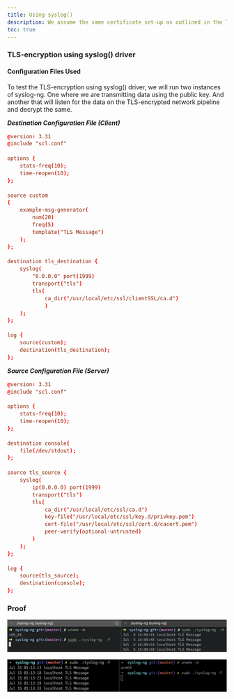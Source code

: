 ```yaml
---
title: Using syslog()
description: We assume the same certificate set-up as outlined in the TLS-Encryption post.
toc: true
---
```


### TLS-encryption using syslog() driver

#### Configuration Files Used

To test the TLS-encryption using syslog() driver, we will run two instances of syslog-ng. One where we are transmitting data using the public key. And another that will listen for the data on the TLS-encrypted network pipeline and decrypt the same.

_**Destination Configuration File (Client)**_

```conf
@version: 3.31
@include "scl.conf"

options {
    stats-freq(10);
    time-reopen(10);
};

source custom
{
    example-msg-generator(
        num(20)
        freq(5)
        template("TLS Message")
    );
};

destination tls_destination {
    syslog(
        "0.0.0.0" port(1999)
        transport("tls")
        tls( 
            ca_dir("/usr/local/etc/ssl/clientSSL/ca.d")
            )
    );
};

log {
    source(custom);
    destination(tls_destination);
};
```

_**Source Configuration File (Server)**_

```conf
@version: 3.31
@include "scl.conf"

options {
    stats-freq(10);
    time-reopen(10);
};

destination console{
    file(/dev/stdout);
};

source tls_source {
    syslog(
        ip(0.0.0.0) port(1999)
        transport("tls")
        tls(
            ca_dir("/usr/local/etc/ssl/ca.d")
            key-file("/usr/local/etc/ssl/key.d/privkey.pem")
            cert-file("/usr/local/etc/ssl/cert.d/cacert.pem")
            peer-verify(optional-untrusted)
        )
    );
};

log {
    source(tls_source);
    destination(console);
};
```

### Proof

![TLS-encryption tested on syslog() driver on macOS (x86)](</assets/images/Screenshot 2021-07-06 at 4.01.08 PM.png>)

![TLS-encryption testing on the network() driver on macOS (ARM)](</assets/images/Screen Shot 2021-07-15 at 1.13.41 AM.png>)
